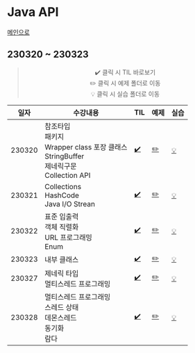 # Java API
[메인으로](https://github.com/sylee990205/lsy_dktechin_study)
## 230320 ~ 230323  

<div align = "center"> 

> :heavy_check_mark: 클릭 시 TIL 바로보기  
> :pencil2: 클릭 시 예제 폴더로 이동  
> :bulb: 클릭 시 실습 폴더로 이동    

| 일자       | 수강내용       | TIL | 예제 | 실습
| -------- | --------------- | --- | ---- | --- |
| 230320 | 참조타입<br>패키지<br>Wrapper class 포장 클래스<br>StringBuffer<br>제네릭구문<br>Collection API | [:heavy_check_mark:](230320_Java_day11.md) | [:pencil2:](/eclipse-workspace/javaedu/src/day11/) | [:bulb:](/eclipse-workspace/javaedu/src/day11/excercise/)
| 230321 | Collections<br>HashCode<br>Java I/O Strean | [:heavy_check_mark:](230321_Java_day12.md)| [:pencil2:](/eclipse-workspace/javaedu/src/day12/) | [:bulb:](/eclipse-workspace/javaedu/src/day12/excercise/)
| 230322 | 표준 입출력<br>객체 직렬화<br>URL 프로그래밍<br>Enum  |  [:heavy_check_mark:](230322_Java_day13.md)| [:pencil2:](/eclipse-workspace/javaedu/src/day13/) | [:bulb:](/eclipse-workspace/javaedu/src/day13/excercise/)
| 230323 | 내부 클래스 |  [:heavy_check_mark:](230323_Java_day14.md)| [:pencil2:](/eclipse-workspace/javaedu/src/day14/) | [:bulb:](/eclipse-workspace/javaedu/src/day14/excercise/)
| 230327 | 제네릭 타입<br>멀티스레드 프로그래밍  |  [:heavy_check_mark:](230327_Java_day16.md)| [:pencil2:](/eclipse-workspace/javaedu/src/day16/) | [:bulb:](/eclipse-workspace/javaedu/src/day16/excercise/mvclab/)
| 230328 | 멀티스레드 프로그래밍<br>스레드 상태<br> 데몬스레드<br>동기화<br>람다 | [:heavy_check_mark:](230327_Java_day17.md)| [:pencil2:](/eclipse-workspace/javaedu/src/day17/) | [:bulb:](/eclipse-workspace/javaedu/src/day17/excercise/)

</div>
